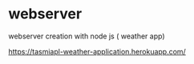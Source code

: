 # webserver
webserver creation with node js ( weather app)

https://tasmiapl-weather-application.herokuapp.com/
